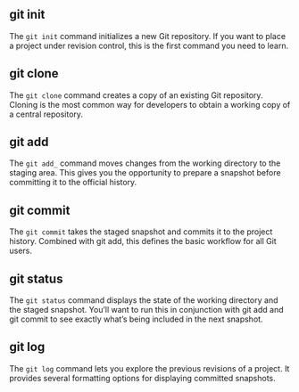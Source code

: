 ## git init
The `git init` command  initializes a new Git repository. If you want to place
a project under revision control, this is the first command you need to learn.
			
## git clone
The `git clone` command creates a copy of an existing Git repository. Cloning is
the most common way for developers to obtain a working copy of a central
repository.
			
## git add
The `git add_` command moves changes from the working directory to the staging
area. This gives you the opportunity to prepare a snapshot before committing it to the official history.
			
## git commit
The `git commit` takes the staged snapshot and commits it to the project history.
Combined with git add, this defines the basic workflow for all Git users.
			
## git status
The `git status` command displays the state of the working directory and the
staged snapshot. You’ll want to run this in conjunction with git add and git
commit to see exactly what’s being included in the next snapshot.
			
## git log
The `git log` command lets you explore the previous revisions of a project. It
provides several formatting options for displaying committed snapshots.
